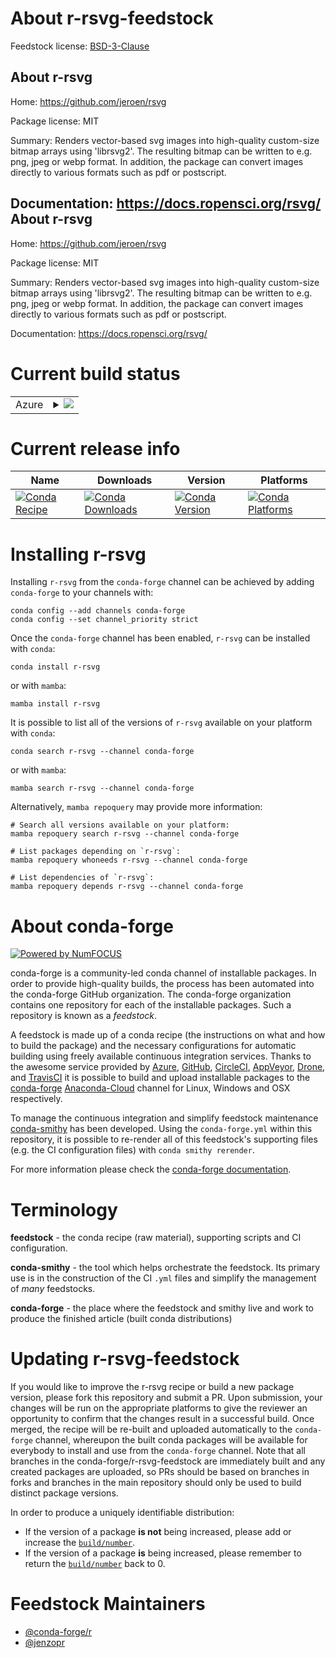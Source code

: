 About r-rsvg-feedstock
======================

Feedstock license: [BSD-3-Clause](https://github.com/conda-forge/r-rsvg-feedstock/blob/main/LICENSE.txt)

About r-rsvg
------------

Home: https://github.com/jeroen/rsvg

Package license: MIT

Summary: Renders vector-based svg images into high-quality custom-size bitmap arrays using 'librsvg2'. The resulting bitmap can be written to e.g. png, jpeg or webp format. In addition, the package can convert images directly to various formats such as pdf or postscript.

Documentation: https://docs.ropensci.org/rsvg/
About r-rsvg
------------

Home: https://github.com/jeroen/rsvg

Package license: MIT

Summary: Renders vector-based svg images into high-quality custom-size bitmap arrays using 'librsvg2'. The resulting bitmap can be written to e.g. png, jpeg or webp format. In addition, the package can convert images directly to various formats such as pdf or postscript.

Documentation: https://docs.ropensci.org/rsvg/

Current build status
====================


<table>
    
  <tr>
    <td>Azure</td>
    <td>
      <details>
        <summary>
          <a href="https://dev.azure.com/conda-forge/feedstock-builds/_build/latest?definitionId=1576&branchName=main">
            <img src="https://dev.azure.com/conda-forge/feedstock-builds/_apis/build/status/r-rsvg-feedstock?branchName=main">
          </a>
        </summary>
        <table>
          <thead><tr><th>Variant</th><th>Status</th></tr></thead>
          <tbody><tr>
              <td>linux_64_r_base4.1</td>
              <td>
                <a href="https://dev.azure.com/conda-forge/feedstock-builds/_build/latest?definitionId=1576&branchName=main">
                  <img src="https://dev.azure.com/conda-forge/feedstock-builds/_apis/build/status/r-rsvg-feedstock?branchName=main&jobName=linux&configuration=linux%20linux_64_r_base4.1" alt="variant">
                </a>
              </td>
            </tr><tr>
              <td>linux_64_r_base4.2</td>
              <td>
                <a href="https://dev.azure.com/conda-forge/feedstock-builds/_build/latest?definitionId=1576&branchName=main">
                  <img src="https://dev.azure.com/conda-forge/feedstock-builds/_apis/build/status/r-rsvg-feedstock?branchName=main&jobName=linux&configuration=linux%20linux_64_r_base4.2" alt="variant">
                </a>
              </td>
            </tr><tr>
              <td>osx_64_r_base4.1</td>
              <td>
                <a href="https://dev.azure.com/conda-forge/feedstock-builds/_build/latest?definitionId=1576&branchName=main">
                  <img src="https://dev.azure.com/conda-forge/feedstock-builds/_apis/build/status/r-rsvg-feedstock?branchName=main&jobName=osx&configuration=osx%20osx_64_r_base4.1" alt="variant">
                </a>
              </td>
            </tr><tr>
              <td>osx_64_r_base4.2</td>
              <td>
                <a href="https://dev.azure.com/conda-forge/feedstock-builds/_build/latest?definitionId=1576&branchName=main">
                  <img src="https://dev.azure.com/conda-forge/feedstock-builds/_apis/build/status/r-rsvg-feedstock?branchName=main&jobName=osx&configuration=osx%20osx_64_r_base4.2" alt="variant">
                </a>
              </td>
            </tr><tr>
              <td>osx_arm64_r_base4.1</td>
              <td>
                <a href="https://dev.azure.com/conda-forge/feedstock-builds/_build/latest?definitionId=1576&branchName=main">
                  <img src="https://dev.azure.com/conda-forge/feedstock-builds/_apis/build/status/r-rsvg-feedstock?branchName=main&jobName=osx&configuration=osx%20osx_arm64_r_base4.1" alt="variant">
                </a>
              </td>
            </tr><tr>
              <td>osx_arm64_r_base4.2</td>
              <td>
                <a href="https://dev.azure.com/conda-forge/feedstock-builds/_build/latest?definitionId=1576&branchName=main">
                  <img src="https://dev.azure.com/conda-forge/feedstock-builds/_apis/build/status/r-rsvg-feedstock?branchName=main&jobName=osx&configuration=osx%20osx_arm64_r_base4.2" alt="variant">
                </a>
              </td>
            </tr>
          </tbody>
        </table>
      </details>
    </td>
  </tr>
</table>

Current release info
====================

| Name | Downloads | Version | Platforms |
| --- | --- | --- | --- |
| [![Conda Recipe](https://img.shields.io/badge/recipe-r--rsvg-green.svg)](https://anaconda.org/conda-forge/r-rsvg) | [![Conda Downloads](https://img.shields.io/conda/dn/conda-forge/r-rsvg.svg)](https://anaconda.org/conda-forge/r-rsvg) | [![Conda Version](https://img.shields.io/conda/vn/conda-forge/r-rsvg.svg)](https://anaconda.org/conda-forge/r-rsvg) | [![Conda Platforms](https://img.shields.io/conda/pn/conda-forge/r-rsvg.svg)](https://anaconda.org/conda-forge/r-rsvg) |

Installing r-rsvg
=================

Installing `r-rsvg` from the `conda-forge` channel can be achieved by adding `conda-forge` to your channels with:

```
conda config --add channels conda-forge
conda config --set channel_priority strict
```

Once the `conda-forge` channel has been enabled, `r-rsvg` can be installed with `conda`:

```
conda install r-rsvg
```

or with `mamba`:

```
mamba install r-rsvg
```

It is possible to list all of the versions of `r-rsvg` available on your platform with `conda`:

```
conda search r-rsvg --channel conda-forge
```

or with `mamba`:

```
mamba search r-rsvg --channel conda-forge
```

Alternatively, `mamba repoquery` may provide more information:

```
# Search all versions available on your platform:
mamba repoquery search r-rsvg --channel conda-forge

# List packages depending on `r-rsvg`:
mamba repoquery whoneeds r-rsvg --channel conda-forge

# List dependencies of `r-rsvg`:
mamba repoquery depends r-rsvg --channel conda-forge
```


About conda-forge
=================

[![Powered by
NumFOCUS](https://img.shields.io/badge/powered%20by-NumFOCUS-orange.svg?style=flat&colorA=E1523D&colorB=007D8A)](https://numfocus.org)

conda-forge is a community-led conda channel of installable packages.
In order to provide high-quality builds, the process has been automated into the
conda-forge GitHub organization. The conda-forge organization contains one repository
for each of the installable packages. Such a repository is known as a *feedstock*.

A feedstock is made up of a conda recipe (the instructions on what and how to build
the package) and the necessary configurations for automatic building using freely
available continuous integration services. Thanks to the awesome service provided by
[Azure](https://azure.microsoft.com/en-us/services/devops/), [GitHub](https://github.com/),
[CircleCI](https://circleci.com/), [AppVeyor](https://www.appveyor.com/),
[Drone](https://cloud.drone.io/welcome), and [TravisCI](https://travis-ci.com/)
it is possible to build and upload installable packages to the
[conda-forge](https://anaconda.org/conda-forge) [Anaconda-Cloud](https://anaconda.org/)
channel for Linux, Windows and OSX respectively.

To manage the continuous integration and simplify feedstock maintenance
[conda-smithy](https://github.com/conda-forge/conda-smithy) has been developed.
Using the ``conda-forge.yml`` within this repository, it is possible to re-render all of
this feedstock's supporting files (e.g. the CI configuration files) with ``conda smithy rerender``.

For more information please check the [conda-forge documentation](https://conda-forge.org/docs/).

Terminology
===========

**feedstock** - the conda recipe (raw material), supporting scripts and CI configuration.

**conda-smithy** - the tool which helps orchestrate the feedstock.
                   Its primary use is in the construction of the CI ``.yml`` files
                   and simplify the management of *many* feedstocks.

**conda-forge** - the place where the feedstock and smithy live and work to
                  produce the finished article (built conda distributions)


Updating r-rsvg-feedstock
=========================

If you would like to improve the r-rsvg recipe or build a new
package version, please fork this repository and submit a PR. Upon submission,
your changes will be run on the appropriate platforms to give the reviewer an
opportunity to confirm that the changes result in a successful build. Once
merged, the recipe will be re-built and uploaded automatically to the
`conda-forge` channel, whereupon the built conda packages will be available for
everybody to install and use from the `conda-forge` channel.
Note that all branches in the conda-forge/r-rsvg-feedstock are
immediately built and any created packages are uploaded, so PRs should be based
on branches in forks and branches in the main repository should only be used to
build distinct package versions.

In order to produce a uniquely identifiable distribution:
 * If the version of a package **is not** being increased, please add or increase
   the [``build/number``](https://docs.conda.io/projects/conda-build/en/latest/resources/define-metadata.html#build-number-and-string).
 * If the version of a package **is** being increased, please remember to return
   the [``build/number``](https://docs.conda.io/projects/conda-build/en/latest/resources/define-metadata.html#build-number-and-string)
   back to 0.

Feedstock Maintainers
=====================

* [@conda-forge/r](https://github.com/conda-forge/r/)
* [@jenzopr](https://github.com/jenzopr/)

